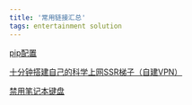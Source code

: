 ```yaml
---
title: '常用链接汇总'
tags: entertainment solution
---
```



[pip配置](https://victorfengming.gitee.io/2019/11/20/pip-conf/)

[十分钟搭建自己的科学上网SSR梯子（自建VPN）](http://luyiminggonnabeok.cn/2018/08/10/%E5%8D%81%E5%88%86%E9%92%9F%E6%90%AD%E5%BB%BA%E8%87%AA%E5%B7%B1%E7%9A%84SSR%E7%A7%91%E5%AD%A6%E4%B8%8A%E7%BD%91%E6%A2%AF%E5%AD%90/)

[禁用笔记本键盘](https://jingyan.baidu.com/article/60ccbceb639d2364cab19799.html)